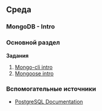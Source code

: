 ## Среда

### MongoDB - Intro
### Основной раздел

**Задания**
1. [Mongo-cli intro](../../../../mongo-cli-intro)
2. [Mongoose intro](../../../../mongo-intro)



### Вспомогательные источники

- [PostgreSQL Documentation](https://www.postgresql.org/docs/)
